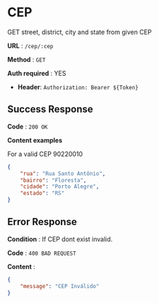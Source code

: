# CEP

GET street, district, city and state from given CEP

**URL** : `/cep/:cep`

**Method** : `GET`

**Auth required** : YES

* **Header**: `Authorization: Bearer ${Token}`

## Success Response

**Code** : `200 OK`

**Content examples**

For a valid CEP 90220010

```json
{
    "rua": "Rua Santo Antônio",
    "bairro": "Floresta",
    "cidade": "Porto Alegre",
    "estado": "RS"
}
```
## Error Response

**Condition** : If CEP dont exist invalid.

**Code** : `400 BAD REQUEST`

**Content** :

```json
{
    "message": "CEP Inválido"
}
```
